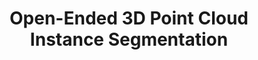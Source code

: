 ---
title: "Open-Ended 3D Point Cloud Instance Segmentation"
collection: publications
permalink: /publications/2_openended
venue: "arxiv preprint."
# award: "Best Paper at ICML Workshop on Synergy of Scientific and Machine Learning Modeling, Spotlight Oral at ICLR Workshop on AI and Climate Change"
authors: '<b>Minh Luu*</b>, Phuc D.A. Nguyen*, Anh Tran, Cuong Pham, Khoi Nguyen'
paper: "https://arxiv.org/abs/2408.11747"
# code: ""
# blog: ""
# slide: "https://docs.google.com/presentation/d/18D6gjOXWRgp5l_IwY72wZZM8qd72TOuJPGLYh8-jh80/edit?usp=sharing"
# talk: "https://www.youtube.com/watch?v=0pV0K1A9RvY&t=1s"
---